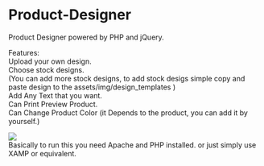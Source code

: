 # Product-Designer
Product Designer powered by PHP and jQuery.

Features:<br />
Upload your own design.<br />
Choose stock designs. <br />
(You can add more stock designs, to add stock desigs simple copy and paste design to the assets/img/design_templates )<br />
Add Any Text that you want.<br />
Can Print Preview Product.<br />
Can Change Product Color (it Depends to the product, you can add it by yourself.)<br />

<img src='https://repository-images.githubusercontent.com/210856531/d376f380-dfdf-11e9-9566-e65732f62c52' /><br />
Basically to run this you need Apache and PHP installed.
or just simply use XAMP or equivalent.

